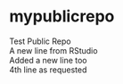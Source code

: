 # mypublicrepo
Test Public Repo\
A new line from RStudio\
Added a new line too\
4th line as requested
